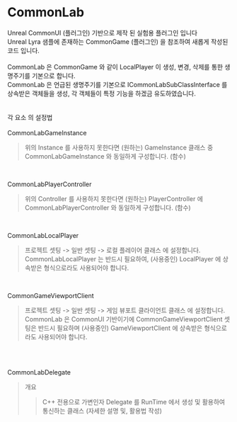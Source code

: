 # CommonLab
Unreal CommonUI (플러그인) 기반으로 제작 된 실험용 플러그인 입니다 </br>
Unreal Lyra 샘플에 존재하는 CommonGame (플러그인) 을 참조하여 새롭게 작성된 코드 입니다. </br>
</br>
CommonLab 은 CommonGame 와 같이 LocalPlayer 이 생성, 변경, 삭제를 통한 생명주기를 기본으로 합니다. </br>
CommonLab 은 언급된 생명주기를 기본으로 ICommonLabSubClassInterface 를 상속받은 객체들을 생성, 각 객체들이 특정 기능을 하겠금 유도하였습니다. </br>
</br>
</br>
각 요소 의 설정법 </br>
</br>
CommonLabGameInstance  </br>
> 위의 Instance 를 사용하지 못한다면 (원하는) GameInstance 클래스 중 CommonLabGameInstance 와 동일하게 구성합니다. (함수) </br>
</br>

CommonLabPlayerController </br>
> 위의 Controller 를 사용하지 못한다면 (원하는) PlayerController 에 CommonLabPlayerController 와 동일하게 구성합니다. (함수) </br>
</br>

CommonLabLocalPlayer </br>
> 프로젝트 셋팅 -> 일반 셋팅 -> 로컬 플레이어 클래스 에 설정합니다. CommonLabLocalPlayer 는 반드시 필요하여, (사용중인) LocalPlayer 에 상속받은 형식으로라도 사용되어야 합니다.
 </br>

CommonGameViewportClient </br>
> 프로젝트 셋팅 -> 일반 셋팅 -> 게임 뷰포트 클라이언트 클래스 에 설정합니다. CommonLab 은 CommonUI 기반이기에 CommonGameViewportClient 셋팅은 반드시 필요하며 (사용중인) GameViewportClient 에 상속받은 형식으로라도 사용되어야 합니다.
</br>
</br>

CommonLabDelegate </br>
> 개요</br>
>> C++ 전용으로 가변인자 Delegate 를 RunTime 에서 생성 및 활용하여 통신하는 클래스 (자세한 설명 및, 활용법 작성)












